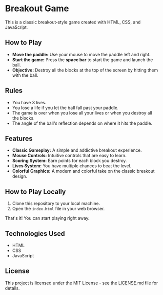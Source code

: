 # Breakout Game

This is a classic breakout-style game created with HTML, CSS, and JavaScript.

## How to Play

-   **Move the paddle:** Use your mouse to move the paddle left and right.
-   **Start the game:** Press the **space bar** to start the game and launch the ball.
-   **Objective:** Destroy all the blocks at the top of the screen by hitting them with the ball.

## Rules

-   You have 3 lives.
-   You lose a life if you let the ball fall past your paddle.
-   The game is over when you lose all your lives or when you destroy all the blocks.
-   The angle of the ball's reflection depends on where it hits the paddle.

## Features

-   **Classic Gameplay:** A simple and addictive breakout experience.
-   **Mouse Controls:** Intuitive controls that are easy to learn.
-   **Scoring System:** Earn points for each block you destroy.
-   **Lives System:** You have multiple chances to beat the level.
-   **Colorful Graphics:** A modern and colorful take on the classic breakout design.

## How to Play Locally

1.  Clone this repository to your local machine.
2.  Open the `index.html` file in your web browser.

That's it! You can start playing right away.

## Technologies Used

-   HTML
-   CSS
-   JavaScript

## License

This project is licensed under the MIT License - see the [LICENSE.md](LICENSE.md) file for details.
